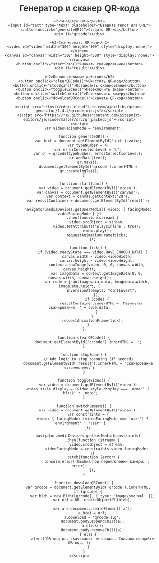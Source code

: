 
<head>
    <meta charset="UTF-8">
    <meta name="viewport" content="width=device-width, initial-scale=1.0">
    <title>Генератор и сканер QR-кода</title>
    <style>
        body {
            font-family: Arial, sans-serif;
            text-align: center;
            margin: 20px;
        }
        h1, h2 {
            color: #333;
        }
        input, button {
            margin: 10px;
            padding: 5px;
        }
        #qrcode {
            margin-top: 20px;
        }
        video, canvas {
            display: block;
            margin: 10px auto;
        }
    </style>
</head>
<body>
    <h1>Генератор и сканер QR-кода</h1>

    <h2>Создать QR-код</h2>
    <input id="text" type="text" placeholder="Введите текст или URL">
    <button onclick="generateQR()">Создать QR-код</button>
    <div id="qrcode"></div>

    <h2>Сканировать QR-код</h2>
    <video id="video" width="300" height="300" style="display: none;"></video>
    <canvas id="canvas" width="300" height="300" style="display: none;"></canvas>
    <button onclick="startScan()">Начать сканирование</button>
    <div id="result"></div>

    <h2>Дополнительные действия</h2>
    <button onclick="clearQRCode()">Очистить QR-код</button>
    <button onclick="stopScan()">Остановить сканирование</button>
    <button onclick="toggleVideo()">Переключить видео</button>
    <button onclick="switchCamera()">Переключить камеру</button>
    <button onclick="downloadQRCode()">Скачать QR-код</button>

    <script src="https://cdnjs.cloudflare.com/ajax/libs/qrcode-generator/1.4.4/qrcode.min.js"></script>
    <script src="https://raw.githubusercontent.com/sitepoint-editors/jsqrcode/master/src/qr_packed.js"></script>
    <script>
        var videoFacingMode = 'environment';

        function generateQR() {
            var text = document.getElementById('text').value;
            var typeNumber = 4;
            var errorCorrectionLevel = 'L';
            var qr = qrcode(typeNumber, errorCorrectionLevel);
            qr.addData(text);
            qr.make();
            document.getElementById('qrcode').innerHTML = qr.createImgTag();
        }

        function startScan() {
            var video = document.getElementById('video');
            var canvas = document.getElementById('canvas');
            var context = canvas.getContext('2d');
            var resultContainer = document.getElementById('result');

            navigator.mediaDevices.getUserMedia({ video: { facingMode: videoFacingMode } })
                .then(function(stream) {
                    video.srcObject = stream;
                    video.setAttribute('playsinline', true);
                    video.play();
                    requestAnimationFrame(tick);
                });

            function tick() {
                if (video.readyState === video.HAVE_ENOUGH_DATA) {
                    canvas.width = video.videoWidth;
                    canvas.height = video.videoHeight;
                    context.drawImage(video, 0, 0, canvas.width, canvas.height);
                    var imageData = context.getImageData(0, 0, canvas.width, canvas.height);
                    var code = jsQR(imageData.data, imageData.width, imageData.height, {
                        inversionAttempts: "dontInvert",
                    });
                    if (code) {
                        resultContainer.innerHTML = 'Результат сканирования: ' + code.data;
                    }
                }
                requestAnimationFrame(tick);
            }
        }

        function clearQRCode() {
            document.getElementById('qrcode').innerHTML = '';
        }

        function stopScan() {
            // Add logic to stop scanning (if needed)
            document.getElementById('result').innerHTML = 'Сканирование остановлено.';
        }

        function toggleVideo() {
            var video = document.getElementById('video');
            video.style.display = (video.style.display === 'none') ? 'block' : 'none';
        }

        function switchCamera() {
            var video = document.getElementById('video');
            var constraints = {
                video: { facingMode: (videoFacingMode === 'user') ? 'environment' : 'user' }
            };

            navigator.mediaDevices.getUserMedia(constraints)
                .then(function (stream) {
                    video.srcObject = stream;
                    videoFacingMode = constraints.video.facingMode;
                })
                .catch(function (error) {
                    console.error('Ошибка при переключении камеры:', error);
                });
        }

        function downloadQRCode() {
            var qrcode = document.getElementById('qrcode').innerHTML;
            if (qrcode) {
                var blob = new Blob([qrcode], { type: 'image/svg+xml' });
                var url = URL.createObjectURL(blob);

                var a = document.createElement('a');
                a.href = url;
                a.download = 'qrcode.svg';
                document.body.appendChild(a);
                a.click();
                document.body.removeChild(a);
            } else {
                alert('QR-код для скачивания не создан. Сначала создайте QR-код.');
            }
        }
    </script>
</body>
</html>
